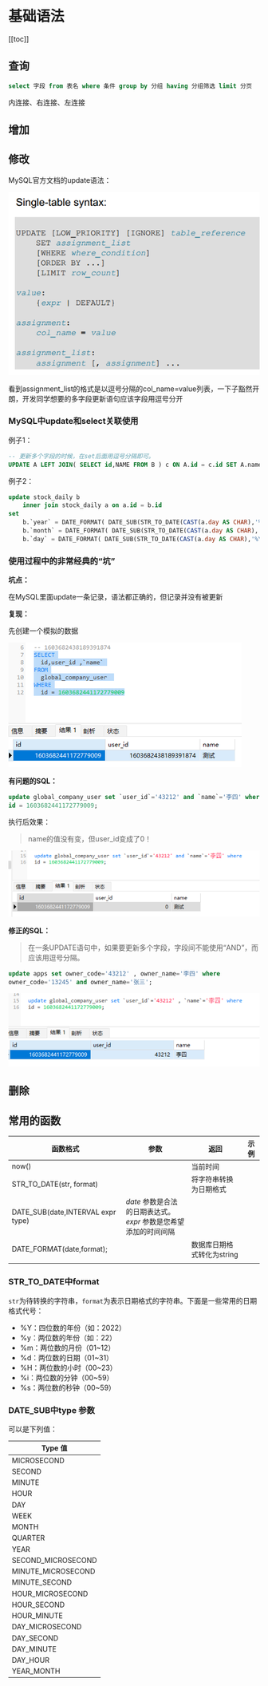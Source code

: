 # 基础语法
[[toc]]

## 查询

```sql
select 字段 from 表名 where 条件 group by 分组 having 分组筛选 limit 分页
```

内连接、右连接、左连接

## 增加

## 修改
MySQL官方文档的update语法：

![](img/866fd6b8383148dcaf2a609749a0fba7.png)

看到assignment_list的格式是以逗号分隔的col_name=value列表，一下子豁然开朗，开发同学想要的多字段更新语句应该字段用逗号分开

### MySQL中update和select关联使用
例子1：
```sql
-- 更新多个字段的时候，在set后面用逗号分隔即可。
UPDATE A LEFT JOIN( SELECT id,NAME FROM B ) c ON A.id = c.id SET A.name = c.name;

```

例子2：
```sql
update stock_daily b 
	inner join stock_daily a on a.id = b.id  
set 
	b.`year` = DATE_FORMAT( DATE_SUB(STR_TO_DATE(CAST(a.day AS CHAR),'%Y%m%d'), INTERVAL 1 DAY), '%Y' ),  
	b.`month` = DATE_FORMAT( DATE_SUB(STR_TO_DATE(CAST(a.day AS CHAR),'%Y%m%d'), INTERVAL 1 DAY), '%Y%m' ),  
	b.`day` = DATE_FORMAT( DATE_SUB(STR_TO_DATE(CAST(a.day AS CHAR),'%Y%m%d'), INTERVAL 1 DAY), '%Y%m%d' )
```

### 使用过程中的非常经典的“坑”

**坑点：**

在MySQL里面update一条记录，语法都正确的，但记录并没有被更新

**复现：**

先创建一个模拟的数据

![](img/bcef6b40966c283f939dd2beb4a28202.png)



**有问题的SQL：**
```sql
update global_company_user set `user_id`='43212' and `name`='李四' where 
id = 1603682441172779009; 
```

执行后效果：

> name的值没有变，但user_id变成了0！

![](img/35c155197e1ce26ddddc88816fa4fa77.png)

**修正的SQL：**

> 在一条UPDATE语句中，如果要更新多个字段，字段间不能使用“AND”，而应该用逗号分隔。

```sql
update apps set owner_code='43212' , owner_name='李四' where 
owner_code='13245' and owner_name='张三';  
```

![](img/ae1cdf4395018809a4124d3ae40b86a5.png)



## 删除


## 常用的函数
| 函数格式 | 参数 | 返回 | 示例 |
| ---- | ---- | ---- | ---- |
| now() |  | 当前时间 |  |
| STR_TO_DATE(str, format) |  | 将字符串转换为日期格式 |  |
| DATE_SUB(date,INTERVAL expr type) | _date_ 参数是合法的日期表达式。<br>_expr_ 参数是您希望添加的时间间隔 |  |  |
| DATE_FORMAT(date,format); |  | 数据库日期格式转化为string |  |
|  |  |  |  |

### STR_TO_DATE中format
`str`为待转换的字符串，`format`为表示日期格式的字符串。下面是一些常用的日期格式代号：
- %Y：四位数的年份（如：2022）
- %y：两位数的年份（如：22）
- %m：两位数的月份（01~12）
- %d：两位数的日期（01~31）
- %H：两位数的小时（00~23）
- %i：两位数的分钟（00~59）
- %s：两位数的秒钟（00~59）


### DATE_SUB中type 参数
可以是下列值：  

|Type 值|
|---|
|MICROSECOND|
|SECOND|
|MINUTE|
|HOUR|
|DAY|
|WEEK|
|MONTH|
|QUARTER|
|YEAR|
|SECOND_MICROSECOND|
|MINUTE_MICROSECOND|
|MINUTE_SECOND|
|HOUR_MICROSECOND|
|HOUR_SECOND|
|HOUR_MINUTE|
|DAY_MICROSECOND|
|DAY_SECOND|
|DAY_MINUTE|
|DAY_HOUR|
|YEAR_MONTH|